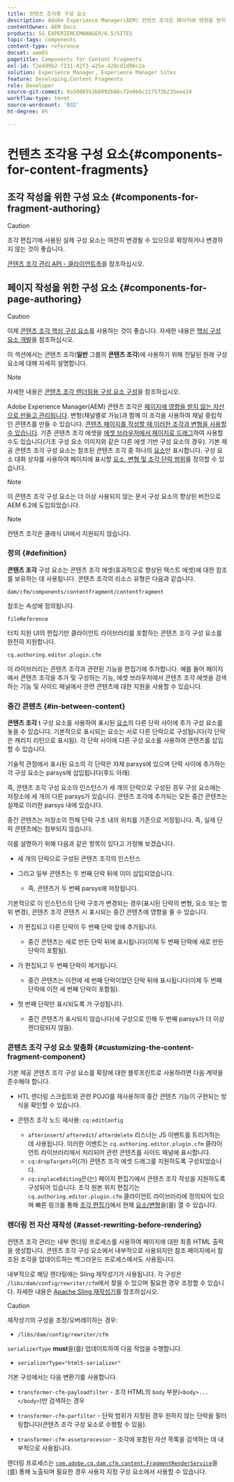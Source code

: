 ```yaml
---
title: 컨텐츠 조각용 구성 요소
description: Adobe Experience Manager(AEM) 컨텐츠 조각은 페이지에 영향을 받지 않는 자산으로 제작되고 관리됩니다
contentOwner: AEM Docs
products: SG_EXPERIENCEMANAGER/6.5/SITES
topic-tags: components
content-type: reference
docset: aem65
pagetitle: Components for Content Fragments
exl-id: f2edd9b2-f231-42f3-a25e-428cd1d96c2a
solution: Experience Manager, Experience Manager Sites
feature: Developing,Content Fragments
role: Developer
source-git-commit: 9a3008553b8091b66c72e0b6c317573b235eee24
workflow-type: tm+mt
source-wordcount: '932'
ht-degree: 0%

---
```


# 컨텐츠 조각용 구성 요소{#components-for-content-fragments}

## 조각 작성을 위한 구성 요소 {#components-for-fragment-authoring}

>[!CAUTION]
>
>조각 편집기에 사용된 실제 구성 요소는 여전히 변경될 수 있으므로 확장하거나 변경하지 않는 것이 좋습니다.

[콘텐츠 조각 관리 API - 클라이언트측](/help/sites-developing/customizing-content-fragments.md#the-content-fragment-management-api-client-side)을 참조하십시오.

## 페이지 작성을 위한 구성 요소 {#components-for-page-authoring}

>[!CAUTION]
>
>이제 [콘텐츠 조각 핵심 구성 요소](https://experienceleague.adobe.com/docs/experience-manager-core-components/using/wcm-components/content-fragment-component.html)를 사용하는 것이 좋습니다. 자세한 내용은 [핵심 구성 요소 개발](https://experienceleague.adobe.com/docs/experience-manager-core-components/using/developing/overview.html)을 참조하십시오.
>
>이 섹션에서는 콘텐츠 조각(**일반** 그룹의 **콘텐츠 조각**)에 사용하기 위해 전달된 원래 구성 요소에 대해 자세히 설명합니다.

>[!NOTE]
>
>자세한 내용은 [콘텐츠 조각 렌더링용 구성 요소 구성](/help/sites-developing/content-fragments-config-components-rendering.md)을 참조하십시오.

Adobe Experience Manager(AEM) 콘텐츠 조각은 [페이지에 영향을 받지 않는 자산으로 만들고 관리됩니다](/help/assets/content-fragments/content-fragments.md). 변형(채널별로 가능)과 함께 이 조각을 사용하여 채널 중립적인 콘텐츠를 만들 수 있습니다. [콘텐츠 페이지를 작성할 때 이러한 조각과 변형을 사용할 수 있습니다](/help/sites-authoring/content-fragments.md). 기존 콘텐츠 조각 에셋을 [에셋 브라우저에서 페이지로 드래그](/help/sites-authoring/content-fragments.md#adding-a-content-fragment-to-your-page)하여 사용할 수도 있습니다(기초 구성 요소 이미지와 같은 다른 에셋 기반 구성 요소의 경우). 기본 제공 콘텐츠 조각 구성 요소는 참조된 콘텐츠 조각 중 하나의 [요소](/help/assets/content-fragments/content-fragments.md#constituent-parts-of-a-content-fragment)만 표시합니다. 구성 요소 대화 상자를 사용하여 페이지에 표시할 [요소, 변형 및 조각 단락 범위](/help/assets/content-fragments/content-fragments.md#constituent-parts-of-a-content-fragment)를 정의할 수 있습니다.

>[!NOTE]
>
>이 콘텐츠 조각 구성 요소는 더 이상 사용되지 않는 문서 구성 요소의 향상된 버전으로 AEM 6.2에 도입되었습니다.

>[!NOTE]
>
>컨텐츠 조각은 클래식 UI에서 지원되지 않습니다.

### 정의 {#definition}

**콘텐츠 조각** 구성 요소는 콘텐츠 조각 에셋(효과적으로 향상된 텍스트 에셋)에 대한 참조를 보유하는 데 사용됩니다. 콘텐츠 조각의 리소스 유형은 다음과 같습니다.

`dam/cfm/components/contentfragment/contentfragment`

참조는 속성에 정의됩니다.

`fileReference`

터치 지원 UI의 편집기만 클라이언트 라이브러리를 포함하는 콘텐츠 조각 구성 요소를 완전히 지원합니다.

`cq.authoring.editor.plugin.cfm`

이 라이브러리는 콘텐츠 조각과 관련된 기능을 편집기에 추가합니다. 예를 들어 페이지에서 콘텐츠 조각을 추가 및 구성하는 기능, 에셋 브라우저에서 콘텐츠 조각 에셋을 검색하는 기능 및 사이드 패널에서 관련 콘텐츠에 대한 지원을 사용할 수 있습니다.

### 중간 콘텐츠 {#in-between-content}

**콘텐츠 조각** t 구성 요소를 사용하여 표시된 [요소](/help/assets/content-fragments/content-fragments.md#constituent-parts-of-a-content-fragment)의 다른 단락 사이에 추가 구성 요소를 놓을 수 있습니다. 기본적으로 표시되는 요소는 서로 다른 단락으로 구성됩니다(각 단락은 캐리지 리턴으로 표시됨). 각 단락 사이에 다른 구성 요소를 사용하여 콘텐츠를 삽입할 수 있습니다.

기술적 관점에서 표시된 요소의 각 단락은 자체 parsys에 있으며 단락 사이에 추가하는 각 구성 요소는 parsys에 삽입됩니다(후드 아래).

즉, 콘텐츠 조각 구성 요소의 인스턴스가 세 개의 단락으로 구성된 경우 구성 요소에는 저장소에 세 개의 다른 parsys가 있습니다. 콘텐츠 조각에 추가되는 모든 중간 콘텐츠는 실제로 이러한 parsys 내에 있습니다.

중간 콘텐츠는 저장소의 전체 단락 구조 내의 위치를 기준으로 저장됩니다. 즉, 실제 단락 콘텐츠에는 첨부되지 않습니다.

이를 설명하기 위해 다음과 같은 항목이 있다고 가정해 보겠습니다.

* 세 개의 단락으로 구성된 콘텐츠 조각의 인스턴스
* 그리고 일부 콘텐츠는 두 번째 단락 뒤에 이미 삽입되었습니다.

   * 즉, 콘텐츠가 두 번째 parsys에 저장됩니다.

기본적으로 이 인스턴스의 단락 구조가 변경되는 경우(표시된 단락의 변형, 요소 또는 범위 변경), 콘텐츠 조각 콘텐츠 시 표시되는 중간 콘텐츠에 영향을 줄 수 있습니다.

* 가 편집되고 다른 단락이 두 번째 단락 앞에 추가됩니다.

   * 중간 콘텐츠는 새로 만든 단락 뒤에 표시됩니다(이제 두 번째 단락에 새로 만든 단락이 포함됨).

* 가 편집되고 두 번째 단락이 제거됩니다.

   * 중간 콘텐츠는 이전에 세 번째 단락이었던 단락 뒤에 표시됩니다(이제 두 번째 단락에 이전 세 번째 단락이 포함됨).

* 첫 번째 단락만 표시되도록 가 구성됩니다.

   * 중간 콘텐츠가 표시되지 않습니다(새 구성으로 인해 두 번째 parsys가 더 이상 렌더링되지 않음).

### 콘텐츠 조각 구성 요소 맞춤화 {#customizing-the-content-fragment-component}

기본 제공 콘텐츠 조각 구성 요소를 확장에 대한 블루프린트로 사용하려면 다음 계약을 준수해야 합니다.

* HTL 렌더링 스크립트와 관련 POJO를 재사용하여 중간 콘텐츠 기능이 구현되는 방식을 확인할 수 있습니다.
* 콘텐츠 조각 노드 재사용: `cq:editConfig`

   * `afterinsert`/ `afteredit`/ `afterdelete` 리스너는 JS 이벤트를 트리거하는 데 사용됩니다. 이러한 이벤트는 `cq.authoring.editor.plugin.cfm` 클라이언트 라이브러리에서 처리되어 관련 콘텐츠를 사이드 패널에 표시합니다.
   * `cq:dropTargets`이(가) 콘텐츠 조각 에셋 드래그를 지원하도록 구성되었습니다.
   * `cq:inplaceEditing`은(는) 페이지 편집기에서 콘텐츠 조각 작성을 지원하도록 구성되어 있습니다. 조각 원본 위치 편집기는 `cq.authoring.editor.plugin.cfm` 클라이언트 라이브러리에 정의되어 있으며 빠른 링크를 통해 [조각 편집기](/help/assets/content-fragments/content-fragments-variations.md)에서 현재 [요소/변형](/help/assets/content-fragments/content-fragments.md#constituent-parts-of-a-content-fragment)을(를) 열 수 있습니다.

### 렌더링 전 자산 재작성 {#asset-rewriting-before-rendering}

컨텐츠 조각 관리는 내부 렌더링 프로세스를 사용하여 페이지에 대한 최종 HTML 출력을 생성합니다. 콘텐츠 조각 구성 요소에서 내부적으로 사용되지만 참조 페이지에서 참조된 조각을 업데이트하는 백그라운드 프로세스에서도 사용됩니다.

내부적으로 해당 렌더링에는 Sling 재작성기가 사용됩니다. 각 구성은 `/libs/dam/config/rewriter/cfm`에서 찾을 수 있으며 필요한 경우 조정할 수 있습니다. 자세한 내용은 [Apache Sling 재작성기](https://sling.apache.org/documentation/bundles/output-rewriting-pipelines-org-apache-sling-rewriter.html)를 참조하십시오.

>[!CAUTION]
>
>재작성기의 구성을 조정/오버레이하는 경우:
>
>* `/libs/dam/config/rewriter/cfm`
>
>`serializerType` **must**&#x200B;을(를) 업데이트하여 다음 작업을 수행합니다.
>
>* `serializerType="html5-serializer"`

기본 구성에서는 다음 변환기를 사용합니다.

* `transformer-cfm-payloadfilter` - 조각 HTML의 `body` 부분(`<body>...</body>`)만 검색하는 경우

* `transformer-cfm-parfilter` - 단락 범위가 지정된 경우 원하지 않는 단락을 필터링합니다(콘텐츠 조각 구성 요소로 수행할 수 있음).
* `transformer-cfm-assetprocessor` - 조각에 포함된 자산 목록을 검색하는 데 내부적으로 사용됩니다.

렌더링 프로세스는 [`com.adobe.cq.dam.cfm.content.FragmentRenderService`](https://developer.adobe.com/experience-manager/reference-materials/6-5/javadoc/com/adobe/cq/dam/cfm/ContentFragment.html)을(를) 통해 노출되며 필요한 경우 사용자 지정 구성 요소에서 사용할 수 있습니다.
